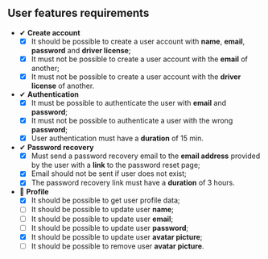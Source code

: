 ## User features requirements

- ✔ **Create account**
  - [x] It should be possible to create a user account with **name**, **email**, **password** and **driver license**;
  - [x] It must not be possible to create a user account with the **email** of another;
  - [x] It must not be possible to create a user account with the **driver license** of another.

- ✔ **Authentication**
  - [x] It must be possible to authenticate the user with **email** and **password**;
  - [x] It must not be possible to authenticate a user with the wrong **password**;
  - [x] User authentication must have a **duration** of 15 min.

- ✔ **Password recovery**
  - [x] Must send a password recovery email to the **email address** provided by the user with a **link** to the password reset page;
  - [x] Email should not be sent if user does not exist;
  - [x] The password recovery link must have a **duration** of 3 hours.

- 📅 **Profile**
  - [x] It should be possible to get user profile data;
  - [ ] It should be possible to update user **name**;
  - [ ] It should be possible to update user **email**;
  - [ ] It should be possible to update user **password**;
  - [x] It should be possible to update user **avatar picture**;
  - [ ] It should be possible to remove user **avatar picture**.
